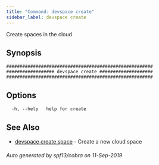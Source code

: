 ```yaml
---
title: "Command: devspace create"
sidebar_label: devspace create
---
```



Create spaces in the cloud

## Synopsis


```
#######################################################
################## devspace create ####################
#######################################################
```
## Options

```
  -h, --help   help for create
```

## See Also
* [devspace create space](/docs/cli/commands/devspace_create_space)	 - Create a new cloud space

###### Auto generated by spf13/cobra on 11-Sep-2019
